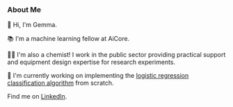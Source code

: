 ### About Me

👋 Hi, I'm Gemma. 

📚 I'm a machine learning fellow at AiCore.

🧑‍🔬 I'm also a chemist! I work in the public sector providing practical support and equipment design expertise for research experiments. 

🌱 I'm currently working on implementing the [logistic regression classification algorithm](https://github.com/gemma-draper/Logistic-Regression) from scratch. 

Find me on [LinkedIn](https://www.linkedin.com/in/gemma-l-draper/).
